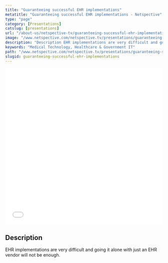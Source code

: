 ```yaml
---
title: "Guaranteeing successful EHR implementations"
metatitle: "Guaranteeing successful EHR implementations - Netspective"
type: "page"
category: [Presentations]
catslug: [presentations]
url: "/about-us/netspective-tv/guaranteeing-successful-ehr-implementations/"
image: "/www.netspective.com/netspective.tv/presentations/guaranteeing-successful-ehr-implementations.jpg"
description: "Description EHR implementations are very difficult and going it alone with just an EHR vendor will not be enough"
keywords: "Medical Technology, Healthcare & Government IT"
path: "/www.netspective.com/netspective.tv/presentations/guaranteeing-successful-ehr-implementations.jpg"
slugid: guaranteeing-successful-ehr-implementations
---
```


<iframe src="//speakerdeck.com/player/80e9f84013df013077d112313d1a82a3" width="100%" height="500" frameborder="0" allowfullscreen="allowfullscreen"></iframe>

## Description
EHR implementations are very difficult and going it alone with just an EHR vendor will not be enough.